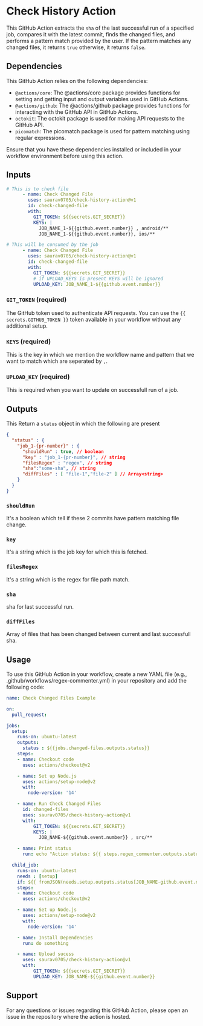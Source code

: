 # Check History Action

This GitHub Action extracts the `sha` of the last successful run of a specified job, compares it with the latest commit, finds the changed files, and performs a pattern match provided by the user. If the pattern matches any changed files, it returns `true` otherwise, it returns `false`.

## Dependencies

This GitHub Action relies on the following dependencies:

- `@actions/core`: The @actions/core package provides functions for setting and getting input and output variables used in GitHub Actions.
- `@actions/github`: The @actions/github package provides functions for interacting with the GitHub API in GitHub Actions.
- `octokit`: The octokit package is used for making API requests to the GitHub API.
- `picomatch`: The picomatch package is used for pattern matching using regular expressions.

Ensure that you have these dependencies installed or included in your workflow environment before using this action.

## Inputs

```yaml
# This is to check file
      - name: Check Changed File
        uses: saurav0705/check-history-action@v1
        id: check-changed-file
        with:
          GIT_TOKEN: ${{secrets.GIT_SECRET}}
          KEYS: |
            JOB_NAME_1-${{github.event.number}} , android/**
            JOB_NAME_1-${{github.event.number}}, ios/**

# This will be consumed by the job
      - name: Check Changed File
        uses: saurav0705/check-history-action@v1
        id: check-changed-file
        with:
          GIT_TOKEN: ${{secrets.GIT_SECRET}}
          # if UPLOAD_KEYS is present KEYS will be ignored
          UPLOAD_KEY: JOB_NAME_1-${{github.event.number}}
```

### `GIT_TOKEN` (required)

The GitHub token used to authenticate API requests. You can use the `{{ secrets.GITHUB_TOKEN }}` token available in your workflow without any additional setup.

### `KEYS` (required)
This is the key in which we mention the workflow name and pattern that we want to match which are seperated by `,`.

### `UPLOAD_KEY` (required)
This is required when you want to update on successfull run of a job.

## Outputs

This Return a `status` object in which the following are present

```json
{
  "status" : {
    "job_1-{pr-number}" : {
      "shouldRun" : true, // boolean
      "key" : "job_1-{pr-number}", // string
      "filesRegex" : "regex", // string
      "sha":"some-sha", // string
      "diffFiles" : [ "file-1","file-2" ] // Array<string>
    }
  }
}
```

### `shouldRun`
It's a boolean which tell if these 2 commits have pattern matching file change.

### `key`
It's a string which is the job key for which this is fetched.

### `filesRegex`
It's a string which is the regex for file path match.

### `sha`
sha for last successful run.

### `diffFiles`
Array of files that has been changed between current and last successfull sha.


## Usage

To use this GitHub Action in your workflow, create a new YAML file (e.g., .github/workflows/regex-commenter.yml) in your repository and add the following code:

```yaml
name: Check Changed Files Example

on:
  pull_request:

jobs:
  setup:
    runs-on: ubuntu-latest
    outputs:
      status : ${{jobs.changed-files.outputs.status}} 
    steps:
    - name: Checkout code
      uses: actions/checkout@v2

    - name: Set up Node.js
      uses: actions/setup-node@v2
      with:
        node-version: '14'

    - name: Run Check Changed Files
      id: changed-files
      uses: saurav0705/check-history-action@v1
      with:
          GIT_TOKEN: ${{secrets.GIT_SECRET}}
          KEYS: |
            JOB_NAME-${{github.event.number}} , src/**

    - name: Print status
      run: echo "Action status: ${{ steps.regex_commenter.outputs.status }}"

  child_job:
    runs-on: ubuntu-latest
    needs : [setup]
    if: ${{ fromJSON(needs.setup.outputs.status[JOB_NAME-github.event.number].shouldRun) == 'true' }}
    steps:
    - name: Checkout code
      uses: actions/checkout@v2

    - name: Set up Node.js
      uses: actions/setup-node@v2
      with:
        node-version: '14'

    - name: Install Dependencies
      run: do something

    - name: Upload sucess
      uses: saurav0705/check-history-action@v1
      with:
          GIT_TOKEN: ${{secrets.GIT_SECRET}}
          UPLOAD_KEY: JOB_NAME-${{github.event.number}}

```


## Support

For any questions or issues regarding this GitHub Action, please open an issue in the repository where the action is hosted.
